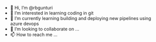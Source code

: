 - 👋 Hi, I’m @rbgunturi
- 👀 I’m interested in learning coding in git
- 🌱 I’m currently learning building and deploying new pipelines using azure devops
- 💞️ I’m looking to collaborate on ...
- 📫 How to reach me ... 

<!---
rbgunturi/rbgunturi is a ✨ special ✨ repository because its `README.md` (this file) appears on your GitHub profile.
You can click the Preview link to take a look at your changes.
--->
